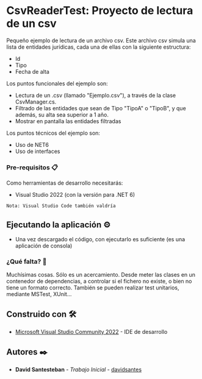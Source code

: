 # CsvReaderTest: Proyecto de lectura de un csv
Pequeño ejemplo de lectura de un archivo csv. Este archivo csv simula una lista de entidades jurídicas, cada una de ellas con la siguiente estructura:
* Id
* Tipo
* Fecha de alta

Los puntos funcionales del ejemplo son:
* Lectura de un .csv (llamado "Ejemplo.csv"), a través de la clase CsvManager.cs.
* Filtrado de las entidades que sean de Tipo "TipoA" o "TipoB", y que además, su alta sea superior a 1 año.
* Mostrar en pantalla las entidades filtradas

Los puntos técnicos del ejemplo son:
* Uso de NET6
* Uso de interfaces

### Pre-requisitos 📋

Como herramientas de desarrollo necesitarás:
* Visual Studio 2022 (con la versión para .NET 6)

```
Nota: Visual Studio Code también valdría
```

## Ejecutando la aplicación ⚙️

* Una vez descargado el código, con ejecutarlo es suficiente (es una aplicación de consola)

### ¿Qué falta? 🔩

Muchísimas cosas. Sólo es un acercamiento. Desde meter las clases en un contenedor de dependencias, a controlar si el fichero no existe, o bien no tiene un formato correcto. También se pueden realizar test unitarios, mediante MSTest, XUnit...

## Construido con 🛠️

* [Microsoft Visual Studio Community 2022](https://visualstudio.microsoft.com/es/vs/) - IDE  de desarrollo

## Autores ✒️

* **David Santesteban** - *Trabajo Inicial* - [davidsantes](https://github.com/davidsantes)
